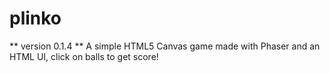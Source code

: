 # plinko
** version 0.1.4 **
A simple HTML5 Canvas game made with Phaser and an HTML UI, click on balls to get score!
